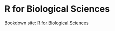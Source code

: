 # R for Biological Sciences

Bookdown site: [R for Biological Sciences](https://bu-bioinfo.github.io/r_for_biological_sciences)
